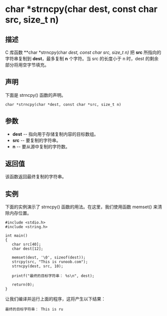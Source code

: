 # char *strncpy(char dest, const char src, size_t n)

## 描述

C 库函数 **char \*strncpy(char *dest, const char *src, size_t n)** 把 **src** 所指向的字符串复制到 **dest**，最多复制 **n** 个字符。当 src 的长度小于 n 时，dest 的剩余部分将用空字节填充。

## 声明

下面是 strncpy() 函数的声明。

```
char *strncpy(char *dest, const char *src, size_t n)
```

## 参数

- **dest** -- 指向用于存储复制内容的目标数组。
- **src** -- 要复制的字符串。
- **n** -- 要从源中复制的字符数。

## 返回值

该函数返回最终复制的字符串。

## 实例

下面的实例演示了 strncpy() 函数的用法。在这里，我们使用函数 memset() 来清除内存位置。

```
#include <stdio.h>
#include <string.h>

int main()
{
   char src[40];
   char dest[12];
  
   memset(dest, '\0', sizeof(dest));
   strcpy(src, "This is runoob.com");
   strncpy(dest, src, 10);

   printf("最终的目标字符串： %s\n", dest);
   
   return(0);
}
```

让我们编译并运行上面的程序，这将产生以下结果：

```
最终的目标字符串： This is ru
```